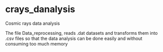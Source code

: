 # crays_danalysis
Cosmic rays data analysis

The file Data_reprocessing, reads .dat datasets and transforms them into .csv files so that the data analysis can be done easily and without consuming too much memory
